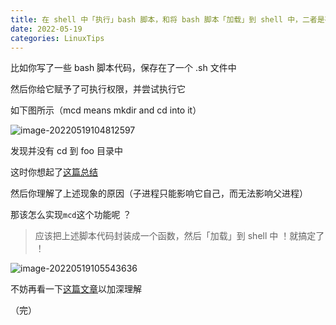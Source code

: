 ```yaml
---
title: 在 shell 中「执行」bash 脚本，和将 bash 脚本「加载」到 shell 中，二者是有区别的
date: 2022-05-19
categories: LinuxTips
---
```


比如你写了一些 bash 脚本代码，保存在了一个 .sh 文件中

然后你给它赋予了可执行权限，并尝试执行它

如下图所示（mcd means mkdir and cd into it）

![image-20220519104812597](https://aliyun-oss-lpj.oss-cn-qingdao.aliyuncs.com/images/by-picgo/image-20220519104812597.png)

发现并没有 cd 到 foo 目录中

这时你想起了[这篇总结](https://liupj.top/2022/05/03/why-cd-is-builtin/)

然后你理解了上述现象的原因（子进程只能影响它自己，而无法影响父进程）

那该怎么实现`mcd`这个功能呢 ？

> 应该把上述脚本代码封装成一个函数，然后「加载」到 shell 中 ！就搞定了 ！

![image-20220519105543636](https://aliyun-oss-lpj.oss-cn-qingdao.aliyuncs.com/images/by-picgo/image-20220519105543636.png)

不妨再看一下[这篇文章](https://liupj.top/2022/05/18/dollar-0/)以加深理解

（完）
